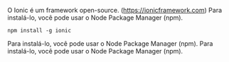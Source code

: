 
O Ionic é um framework open-source. (https://ionicframework.com)
Para instalá-lo, você pode usar o Node Package Manager (npm).

```console
npm install -g ionic
```
Para instalá-lo, você pode usar o Node Package Manager (npm).
Para instalá-lo, você pode usar o Node Package Manager (npm).
